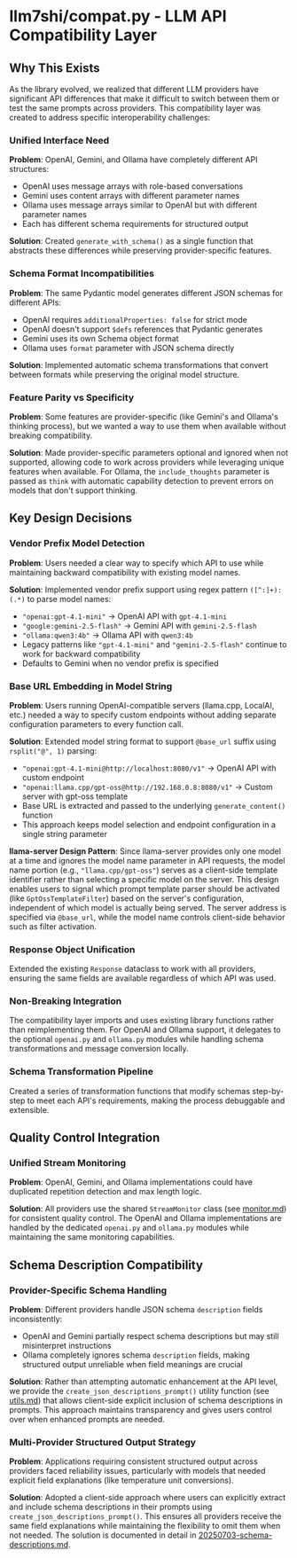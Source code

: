# llm7shi/compat.py - LLM API Compatibility Layer

## Why This Exists

As the library evolved, we realized that different LLM providers have significant API differences that make it difficult to switch between them or test the same prompts across providers. This compatibility layer was created to address specific interoperability challenges:

### Unified Interface Need
**Problem**: OpenAI, Gemini, and Ollama have completely different API structures:
- OpenAI uses message arrays with role-based conversations
- Gemini uses content arrays with different parameter names
- Ollama uses message arrays similar to OpenAI but with different parameter names
- Each has different schema requirements for structured output

**Solution**: Created `generate_with_schema()` as a single function that abstracts these differences while preserving provider-specific features.

### Schema Format Incompatibilities  
**Problem**: The same Pydantic model generates different JSON schemas for different APIs:
- OpenAI requires `additionalProperties: false` for strict mode
- OpenAI doesn't support `$defs` references that Pydantic generates
- Gemini uses its own Schema object format
- Ollama uses `format` parameter with JSON schema directly

**Solution**: Implemented automatic schema transformations that convert between formats while preserving the original model structure.

### Feature Parity vs Specificity
**Problem**: Some features are provider-specific (like Gemini's and Ollama's thinking process), but we wanted a way to use them when available without breaking compatibility.

**Solution**: Made provider-specific parameters optional and ignored when not supported, allowing code to work across providers while leveraging unique features when available. For Ollama, the `include_thoughts` parameter is passed as `think` with automatic capability detection to prevent errors on models that don't support thinking.

## Key Design Decisions

### Vendor Prefix Model Detection
**Problem**: Users needed a clear way to specify which API to use while maintaining backward compatibility with existing model names.

**Solution**: Implemented vendor prefix support using regex pattern `([^:]+):(.*)` to parse model names:
- `"openai:gpt-4.1-mini"` → OpenAI API with `gpt-4.1-mini`
- `"google:gemini-2.5-flash"` → Gemini API with `gemini-2.5-flash`
- `"ollama:qwen3:4b"` → Ollama API with `qwen3:4b`
- Legacy patterns like `"gpt-4.1-mini"` and `"gemini-2.5-flash"` continue to work for backward compatibility
- Defaults to Gemini when no vendor prefix is specified

### Base URL Embedding in Model String
**Problem**: Users running OpenAI-compatible servers (llama.cpp, LocalAI, etc.) needed a way to specify custom endpoints without adding separate configuration parameters to every function call.

**Solution**: Extended model string format to support `@base_url` suffix using `rsplit("@", 1)` parsing:
- `"openai:gpt-4.1-mini@http://localhost:8080/v1"` → OpenAI API with custom endpoint
- `"openai:llama.cpp/gpt-oss@http://192.168.0.8:8080/v1"` → Custom server with gpt-oss template
- Base URL is extracted and passed to the underlying `generate_content()` function
- This approach keeps model selection and endpoint configuration in a single string parameter

**llama-server Design Pattern**: Since llama-server provides only one model at a time and ignores the model name parameter in API requests, the model name portion (e.g., `"llama.cpp/gpt-oss"`) serves as a client-side template identifier rather than selecting a specific model on the server. This design enables users to signal which prompt template parser should be activated (like `GptOssTemplateFilter`) based on the server's configuration, independent of which model is actually being served. The server address is specified via `@base_url`, while the model name controls client-side behavior such as filter activation.

### Response Object Unification
Extended the existing `Response` dataclass to work with all providers, ensuring the same fields are available regardless of which API was used.

### Non-Breaking Integration
The compatibility layer imports and uses existing library functions rather than reimplementing them. For OpenAI and Ollama support, it delegates to the optional `openai.py` and `ollama.py` modules while handling schema transformations and message conversion locally.

### Schema Transformation Pipeline
Created a series of transformation functions that modify schemas step-by-step to meet each API's requirements, making the process debuggable and extensible.

## Quality Control Integration

### Unified Stream Monitoring
**Problem**: OpenAI, Gemini, and Ollama implementations could have duplicated repetition detection and max length logic.

**Solution**: All providers use the shared `StreamMonitor` class (see [monitor.md](monitor.md)) for consistent quality control. The OpenAI and Ollama implementations are handled by the dedicated `openai.py` and `ollama.py` modules while maintaining the same monitoring capabilities.

## Schema Description Compatibility

### Provider-Specific Schema Handling
**Problem**: Different providers handle JSON schema `description` fields inconsistently:
- OpenAI and Gemini partially respect schema descriptions but may still misinterpret instructions
- Ollama completely ignores schema `description` fields, making structured output unreliable when field meanings are crucial

**Solution**: Rather than attempting automatic enhancement at the API level, we provide the `create_json_descriptions_prompt()` utility function (see [utils.md](utils.md)) that allows client-side explicit inclusion of schema descriptions in prompts. This approach maintains transparency and gives users control over when enhanced prompts are needed.

### Multi-Provider Structured Output Strategy
**Problem**: Applications requiring consistent structured output across providers faced reliability issues, particularly with models that needed explicit field explanations (like temperature unit conversions).

**Solution**: Adopted a client-side approach where users can explicitly extract and include schema descriptions in their prompts using `create_json_descriptions_prompt()`. This ensures all providers receive the same field explanations while maintaining the flexibility to omit them when not needed. The solution is documented in detail in [20250703-schema-descriptions.md](../docs/20250703-schema-descriptions.md).